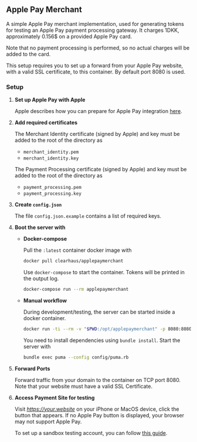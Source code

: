 ## Apple Pay Merchant ##

A simple Apple Pay merchant implementation, used for generating tokens for
testing an Apple Pay payment processing gateway. It charges 1DKK, approximately
0.156$ on a provided Apple Pay card.

Note that no payment processing is performed, so no actual charges will be
added to the card.

This setup requires you to set up a forward from your Apple Pay website, with a
valid SSL certificate, to this container. By default port 8080 is used.

### Setup ###

1. **Set up Apple Pay with Apple**

   Apple describes how you can prepare for Apple Pay integration
   [here](https://developer.apple.com/documentation/apple_pay_on_the_web/configuring_your_environment).

2. **Add required certificates**

   The Merchant Identity certificate (signed by Apple) and key must be added to
   the root of the directory as
   - `merchant_identity.pem`
   - `merchant_identity.key`

   The Payment Processing certificate (signed by Apple) and key must be added to
   the root of the directory as
   - `payment_processing.pem`
   - `payment_processing.key`

3. **Create `config.json`**

   The file `config.json.example` contains a list of required keys.

4. **Boot the server with**

   * **Docker-compose**

     Pull the `:latest` container docker image with
     ```bash
     docker pull clearhaus/applepaymerchant
     ```
     Use `docker-compose` to start the container. Tokens will be printed in the
     output log.
     ```bash
     docker-compose run --rm applepaymerchant
     ```

   * **Manual workflow**

     During development/testing, the server can be started inside a docker
     container.

     ```bash
     docker run -ti --rm -v "$PWD:/opt/applepaymerchant" -p 8080:8080 ruby:2.3 bash
     ```

     You need to install dependencies using `bundle install`.
     Start the server with
     ```bash
     bundle exec puma --config config/puma.rb
     ```
5. **Forward Ports**

   Forward traffic from your domain to the container on TCP port 8080. Note that
   your website must have a valid SSL Certificate.

6. **Access Payment Site for testing**

   Visit *https://your.website* on your iPhone or MacOS device,
   click the button that appears. If no Apple Pay button is displayed, your
   browser may not support Apple Pay.

   To set up a sandbox testing account, you can follow
   [this guide](https://developer.apple.com/apple-pay/sandbox-testing/).

